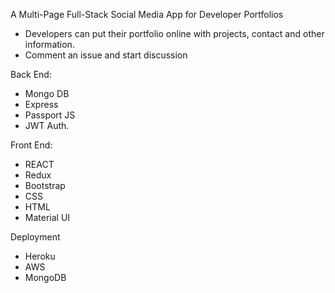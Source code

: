 A Multi-Page Full-Stack Social Media App for Developer Portfolios

- Developers can put their portfolio online with projects, contact and other information.
- Comment an issue and start discussion

Back End:

- Mongo DB
- Express
- Passport JS
- JWT Auth.

Front End:

- REACT
- Redux
- Bootstrap
- CSS
- HTML
- Material UI

Deployment

- Heroku
- AWS
- MongoDB
